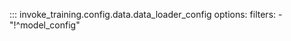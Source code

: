 ::: invoke_training.config.data.data_loader_config
    options:
      filters:
      - "!^model_config"
